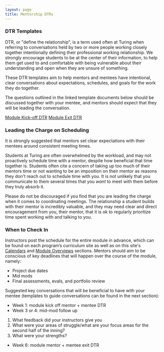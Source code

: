 ```yaml
---
layout: page
title: Mentorship DTRs
---
```


### DTR Templates
DTR, or "define the relationship", is a term used often at Turing when referring to conversations held by two or more people working closely together intentionally defining their professional working relationship. We strongly encourage students to be at the center of their information, to help them get used to and comfortable with being vulnerable about their understanding and open when they are unsure of something.

These DTR templates aim to help mentors and mentees have intentional, clear conversations about expectations, schedules, and goals for the work they do together.

The questions outlined in the linked template documents below should be discussed together with your mentee, and mentors should expect that they will be leading the conversation.

<section>
  <a href="/resources/module-kick-off-dtr.html" class="btn btn-dark">Module Kick-off DTR</a>
  <a href="/resources/module-exit-dtr.html" class="btn btn-dark">Module Exit DTR</a>
</section>

### Leading the Charge on Scheduling

It is strongly suggested that mentors set clear expectations with their mentees around consistent meeting times.

Students at Turing are often overwhelmed by the workload, and may not proactively schedule time with a mentor, despite how beneficial that time together is. Students often cite a concern of taking up too much of their mentors time or not wanting to be an imposition on their mentor as reasons they don't reach out to schedule time with you. It is not unlikely that you communicate to them several times that you _want_ to meet with them before they truly absorb it.

Please do not be discouraged if you find that you are leading the charge when it comes to coordinating meetings. The relationship a student builds with their mentor is incredibly valuable, and they may need clear and direct encouragement from you, their mentor, that it is ok to regularly prioritize time spent working with and talking to you.

### When to Check In

Instructors post the schedule for the entire module in advance, which can be found on each program’s curriculum site as well as on this site's <a href="/calendars">Calendars</a> and <a href="/module_overviews">Module Overviews</a> sections. Mentors should aim to be conscious of key deadlines that will happen over the course of the module, namely:

* Project due dates
* Mid mods
* Final assessments, evals, and portfolio review

Suggested key conversations that will be beneficial to have with your mentee (templates to guide conversations can be found in the next section):

* Week 1: module kick off mentor + mentee DTR
* Week 3 or 4: mid-mod follow up
1. What feedback did your instructors give you
1. What were your areas of struggle/what are your focus areas for the second half of the inning?
1. What were your strengths?
* Week 6: module mentor + mentee exit DTR
